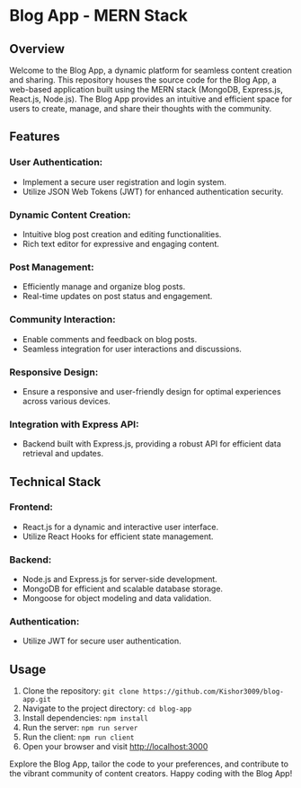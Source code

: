 # Blog App - MERN Stack

## Overview
Welcome to the Blog App, a dynamic platform for seamless content creation and sharing. This repository houses the source code for the Blog App, a web-based application built using the MERN stack (MongoDB, Express.js, React.js, Node.js). The Blog App provides an intuitive and efficient space for users to create, manage, and share their thoughts with the community.

## Features
### User Authentication:
- Implement a secure user registration and login system.
- Utilize JSON Web Tokens (JWT) for enhanced authentication security.

### Dynamic Content Creation:
- Intuitive blog post creation and editing functionalities.
- Rich text editor for expressive and engaging content.

### Post Management:
- Efficiently manage and organize blog posts.
- Real-time updates on post status and engagement.

### Community Interaction:
- Enable comments and feedback on blog posts.
- Seamless integration for user interactions and discussions.

### Responsive Design:
- Ensure a responsive and user-friendly design for optimal experiences across various devices.

### Integration with Express API:
- Backend built with Express.js, providing a robust API for efficient data retrieval and updates.

## Technical Stack
### Frontend:
- React.js for a dynamic and interactive user interface.
- Utilize React Hooks for efficient state management.

### Backend:
- Node.js and Express.js for server-side development.
- MongoDB for efficient and scalable database storage.
- Mongoose for object modeling and data validation.

### Authentication:
- Utilize JWT for secure user authentication.

## Usage
1. Clone the repository: `git clone https://github.com/Kishor3009/blog-app.git`
2. Navigate to the project directory: `cd blog-app`
3. Install dependencies: `npm install`
4. Run the server: `npm run server`
5. Run the client: `npm run client`
6. Open your browser and visit [http://localhost:3000](http://localhost:3000)

Explore the Blog App, tailor the code to your preferences, and contribute to the vibrant community of content creators. Happy coding with the Blog App!
